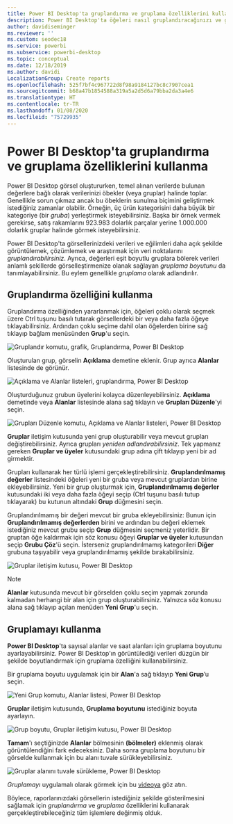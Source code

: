 ```yaml
---
title: Power BI Desktop'ta gruplandırma ve gruplama özelliklerini kullanma
description: Power BI Desktop'ta öğeleri nasıl gruplandıracağınızı ve gruplayacağınızı öğrenin
author: davidiseminger
ms.reviewer: ''
ms.custom: seodec18
ms.service: powerbi
ms.subservice: powerbi-desktop
ms.topic: conceptual
ms.date: 12/18/2019
ms.author: davidi
LocalizationGroup: Create reports
ms.openlocfilehash: 525f7bf4c967722d8f98a9184127bc8c7907cea1
ms.sourcegitcommit: b68a47b1854588a319a5a2d5d6a79bba2da3a4e6
ms.translationtype: HT
ms.contentlocale: tr-TR
ms.lasthandoff: 01/08/2020
ms.locfileid: "75729935"
---
```

# <a name="use-grouping-and-binning-in-power-bi-desktop"></a>Power BI Desktop'ta gruplandırma ve gruplama özelliklerini kullanma
Power BI Desktop görsel oluştururken, temel alınan verilerde bulunan değerlere bağlı olarak verilerinizi öbekler (veya gruplar) halinde toplar. Genellikle sorun çıkmaz ancak bu öbeklerin sunulma biçimini geliştirmek istediğiniz zamanlar olabilir. Örneğin, üç ürün kategorisini daha büyük bir kategoriye (bir *gruba*) yerleştirmek isteyebilirsiniz. Başka bir örnek vermek gerekirse, satış rakamlarını 923.983 dolarlık parçalar yerine 1.000.000 dolarlık gruplar halinde görmek isteyebilirsiniz.

Power BI Desktop'ta görsellerinizdeki verileri ve eğilimleri daha açık şekilde görüntülemek, çözümlemek ve araştırmak için veri noktalarını *gruplandırabilirsiniz*. Ayrıca, değerleri eşit boyutlu gruplara bölerek verileri anlamlı şekillerde görselleştirmenize olanak sağlayan *gruplama boyutunu* da tanımlayabilirsiniz. Bu eylem genellikle *gruplama* olarak adlandırılır.

## <a name="using-grouping"></a>Gruplandırma özelliğini kullanma
Gruplandırma özelliğinden yararlanmak için, öğeleri çoklu olarak seçmek üzere Ctrl tuşunu basılı tutarak görsellerdeki bir veya daha fazla öğeye tıklayabilirsiniz. Ardından çoklu seçime dahil olan öğelerden birine sağ tıklayıp bağlam menüsünden **Grup**'u seçin.

![Gruplandır komutu, grafik, Gruplandırma, Power BI Desktop](media/desktop-grouping-and-binning/grouping-binning_1.png)

Oluşturulan grup, görselin **Açıklama** demetine eklenir. Grup ayrıca **Alanlar** listesinde de görünür.

![Açıklama ve Alanlar listeleri, gruplandırma, Power BI Desktop](media/desktop-grouping-and-binning/grouping-binning_2.png)

Oluşturduğunuz grubun üyelerini kolayca düzenleyebilirsiniz. **Açıklama** demetinde veya **Alanlar** listesinde alana sağ tıklayın ve **Grupları Düzenle**'yi seçin.

![Grupları Düzenle komutu, Açıklama ve Alanlar listeleri, Power BI Desktop](media/desktop-grouping-and-binning/grouping-binning_3.png)

**Gruplar** iletişim kutusunda yeni grup oluşturabilir veya mevcut grupları değiştirebilirsiniz. Ayrıca grupları *yeniden adlandırabilirsiniz*. Tek yapmanız gereken **Gruplar ve üyeler** kutusundaki grup adına çift tıklayıp yeni bir ad girmektir.

Grupları kullanarak her türlü işlemi gerçekleştirebilirsiniz. **Gruplandırılmamış değerler** listesindeki öğeleri yeni bir gruba veya mevcut gruplardan birine ekleyebilirsiniz. Yeni bir grup oluşturmak için, **Gruplandırılmamış değerler** kutusundaki iki veya daha fazla öğeyi seçip (Ctrl tuşunu basılı tutup tıklayarak) bu kutunun altındaki **Grup** düğmesini seçin.

Gruplandırılmamış bir değeri mevcut bir gruba ekleyebilirsiniz: Bunun için **Gruplandırılmamış değerlerden** birini ve ardından bu değeri eklemek istediğiniz mevcut grubu seçip **Grup** düğmesini seçmeniz yeterlidir. Bir gruptan öğe kaldırmak için söz konusu öğeyi **Gruplar ve üyeler** kutusundan seçip **Grubu Çöz**'ü seçin. İsterseniz gruplandırılmamış kategorileri **Diğer** grubuna taşıyabilir veya gruplandırılmamış şekilde bırakabilirsiniz.

![Gruplar iletişim kutusu, Power BI Desktop](media/desktop-grouping-and-binning/grouping-binning_4.png)

> [!NOTE]
> **Alanlar** kutusunda mevcut bir görselden çoklu seçim yapmak zorunda kalmadan herhangi bir alan için grup oluşturabilirsiniz. Yalnızca söz konusu alana sağ tıklayıp açılan menüden **Yeni Grup**'u seçin.

## <a name="using-binning"></a>Gruplamayı kullanma
**Power BI Desktop**'ta sayısal alanlar ve saat alanları için gruplama boyutunu ayarlayabilirsiniz. Power BI Desktop'ın görüntülediği verileri düzgün bir şekilde boyutlandırmak için gruplama özelliğini kullanabilirsiniz.

Bir gruplama boyutu uygulamak için bir **Alan**'a sağ tıklayıp **Yeni Grup**’u seçin.

![Yeni Grup komutu, Alanlar listesi, Power BI Desktop](media/desktop-grouping-and-binning/grouping-binning_5.png)

**Gruplar** iletişim kutusunda, **Gruplama boyutunu** istediğiniz boyuta ayarlayın.

![Grup boyutu, Gruplar iletişim kutusu, Power BI Desktop](media/desktop-grouping-and-binning/grouping-binning_6.png)

**Tamam**'ı seçtiğinizde **Alanlar** bölmesinin **(bölmeler)** eklenmiş olarak görüntülendiğini fark edeceksiniz. Daha sonra gruplama boyutunu bir görselde kullanmak için bu alanı tuvale sürükleyebilirsiniz.

![Gruplar alanını tuvale sürükleme, Power BI Desktop](media/desktop-grouping-and-binning/grouping-binning_7.png)

*Gruplamayı* uygulamalı olarak görmek için bu [videoya](https://www.youtube.com/watch?v=BRvdZSfO0DY) göz atın.

Böylece, raporlarınızdaki görsellerin istediğiniz şekilde gösterilmesini sağlamak için *gruplandırma* ve *gruplama* özelliklerini kullanarak gerçekleştirebileceğiniz tüm işlemlere değinmiş olduk.
